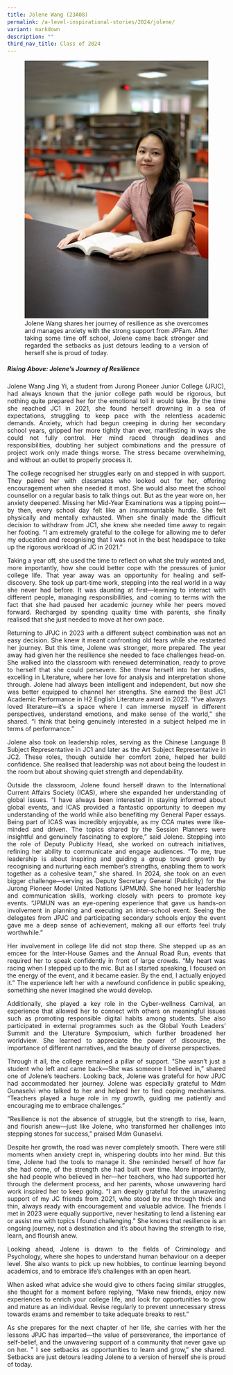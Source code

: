 ```yaml
---
title: Jolene Wang (23A08)
permalink: /a-level-inspirational-stories/2024/jolene/
variant: markdown
description: ""
third_nav_title: Class of 2024
---
```

<div align="justify">

<figure>
<img src="/images/Accomplishment/2024%20A%20Lvl%20Inspirational%20Story/7__Jolene.jpg"><figcaption>Jolene Wang shares her journey of resilience as she overcomes and manages anxiety with the strong support from JPFam. After taking some time off school, Jolene came back stronger and regarded the setbacks as just detours leading to a version of herself she is proud of today.</figcaption></figure>
	
<b><h5>Rising Above: Jolene’s Journey of Resilience</h5></b>

<p>Jolene Wang Jing Yi, a student from Jurong Pioneer Junior College (JPJC), had always known that the junior college path would be rigorous, but nothing quite prepared her for the emotional toll it would take. By the time she reached JC1 in 2021, she found herself drowning in a sea of expectations, struggling to keep pace with the relentless academic demands. Anxiety, which had begun creeping in during her secondary school years, gripped her more tightly than ever, manifesting in ways she could not fully control. Her mind raced through deadlines and responsibilities, doubting her subject combinations and the pressure of project work only made things worse. The stress became overwhelming, and without an outlet to properly process it.</p>
	
<p>The college recognised her struggles early on and stepped in with support. They paired her with classmates who looked out for her, offering encouragement when she needed it most. She would also meet the school counsellor on a regular basis to talk things out. But as the year wore on, her anxiety deepened. Missing her Mid-Year Examinations was a tipping point—by then, every school day felt like an insurmountable hurdle. She felt physically and mentally exhausted. When she finally made the difficult decision to withdraw from JC1, she knew she needed time away to regain her footing.  “I am extremely grateful to the college for allowing me to defer my education and recognising that I was not in the best headspace to take up the rigorous workload of JC in 2021.”</p>
	
<p>Taking a year off, she used the time to reflect on what she truly wanted and, more importantly, how she could better cope with the pressures of junior college life. That year away was an opportunity for healing and self-discovery. She took up part-time work, stepping into the real world in a way she never had before. It was daunting at first—learning to interact with different people, managing responsibilities, and coming to terms with the fact that she had paused her academic journey while her peers moved forward. Recharged by spending quality time with parents, she finally realised that she just needed to move at her own pace.</p>
	
<p>Returning to JPJC in 2023 with a different subject combination was not an easy decision. She knew it meant confronting old fears while she restarted her journey. But this time, Jolene was stronger, more prepared. The year away had given her the resilience she needed to face challenges head-on. She walked into the classroom with renewed determination, ready to prove to herself that she could persevere. She threw herself into her studies, excelling in Literature, where her love for analysis and interpretation shone through. Jolene had always been intelligent and independent, but now she was better equipped to channel her strengths. She earned the Best JC1 Academic Performance in H2 English Literature award in 2023. “I’ve always loved literature—it’s a space where I can immerse myself in different perspectives, understand emotions, and make sense of the world,” she shared. “I think that being genuinely interested in a subject helped me in terms of performance.”</p>
	
<p>Jolene also took on leadership roles, serving as the Chinese Language B Subject Representative in JC1 and later as the Art Subject Representative in JC2. These roles, though outside her comfort zone, helped her build confidence. She realised that leadership was not about being the loudest in the room but about showing quiet strength and dependability.</p>
	
<p>Outside the classroom, Jolene found herself drawn to the International Current Affairs Society (ICAS), where she expanded her understanding of global issues. “I have always been interested in staying informed about global events, and ICAS provided a fantastic opportunity to deepen my understanding of the world while also benefiting my General Paper essays. Being part of ICAS was incredibly enjoyable, as my CCA mates were like-minded and driven. The topics shared by the Session Planners were insightful and genuinely fascinating to explore,” said Jolene. Stepping into the role of Deputy Publicity Head, she worked on outreach initiatives, refining her ability to communicate and engage audiences. “To me, true leadership is about inspiring and guiding a group toward growth by recognising and nurturing each member’s strengths, enabling them to work together as a cohesive team,” she shared. In 2024, she took on an even bigger challenge—serving as Deputy Secretary General (Publicity) for the Jurong Pioneer Model United Nations (JPMUN). She honed her leadership and communication skills, working closely with peers to promote key events. “JPMUN was an eye-opening experience that gave us hands-on involvement in planning and executing an inter-school event. Seeing the delegates from JPJC and participating secondary schools enjoy the event gave me a deep sense of achievement, making all our efforts feel truly worthwhile.”</p>
	
<p>Her involvement in college life did not stop there. She stepped up as an emcee for the Inter-House Games and the Annual Road Run, events that required her to speak confidently in front of large crowds. “My heart was racing when I stepped up to the mic. But as I started speaking, I focused on the energy of the event, and it became easier. By the end, I actually enjoyed it.” The experience left her with a newfound confidence in public speaking, something she never imagined she would develop.</p>
	
<p>Additionally, she played a key role in the Cyber-wellness Carnival, an experience that allowed her to connect with others on meaningful issues such as promoting responsible digital habits among students. She also participated in external programmes such as the Global Youth Leaders’ Summit and the Literature Symposium, which further broadened her worldview. She learned to appreciate the power of discourse, the importance of different narratives, and the beauty of diverse perspectives.</p>
	
<p>Through it all, the college remained a pillar of support. "She wasn’t just a student who left and came back—She was someone I believed in,” shared one of Jolene’s teachers. Looking back, Jolene was grateful for how JPJC had accommodated her journey. Jolene was especially grateful to Mdm Gunaselvi who talked to her and helped her to find coping mechanisms. “Teachers played a huge role in my growth, guiding me patiently and encouraging me to embrace challenges.”</p>
	
<p>“Resilience is not the absence of struggle, but the strength to rise, learn, and flourish anew—just like Jolene, who transformed her challenges into stepping stones for success,” praised Mdm Gunaselvi.</p>
	
<p>Despite her growth, the road was never completely smooth. There were still moments when anxiety crept in, whispering doubts into her mind. But this time, Jolene had the tools to manage it. She reminded herself of how far she had come, of the strength she had built over time. More importantly, she had people who believed in her—her teachers, who had supported her through the deferment process, and her parents, whose unwavering hard work inspired her to keep going. “I am deeply grateful for the unwavering support of my JC friends from 2021, who stood by me through thick and thin, always ready with encouragement and valuable advice. The friends I met in 2023 were equally supportive, never hesitating to lend a listening ear or assist me with topics I found challenging.” She knows that resilience is an ongoing journey, not a destination and it’s about having the strength to rise, learn, and flourish anew.</p>
	
<p>Looking ahead, Jolene is drawn to the fields of Criminology and Psychology, where she hopes to understand human behaviour on a deeper level. She also wants to pick up new hobbies, to continue learning beyond academics, and to embrace life’s challenges with an open heart.</p>

<p>When asked what advice she would give to others facing similar struggles, she thought for a moment before replying, “Make new friends, enjoy new experiences to enrich your college life, and look for opportunities to grow and mature as an individual. Revise regularly to prevent unnecessary stress towards exams and remember to take adequate breaks to rest.”</p>

<p>As she prepares for the next chapter of her life, she carries with her the lessons JPJC has imparted—the value of perseverance, the importance of self-belief, and the unwavering support of a community that never gave up on her. " I see setbacks as opportunities to learn and grow,” she shared. Setbacks are just detours leading Jolene to a version of herself she is proud of today.</p>

</div>